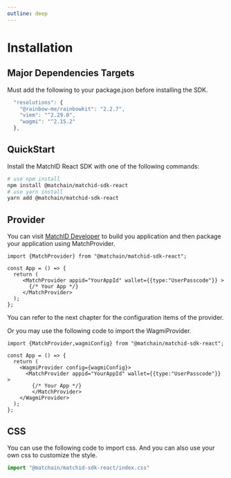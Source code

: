 ```yaml
---
outline: deep
---
```


# Installation

## Major Dependencies Targets

Must add the following to your package.json before installing the SDK.

```js
  "resolutions": {
    "@rainbow-me/rainbowkit": "2.2.7",
    "viem": "^2.29.0",
    "wagmi": "^2.15.2"
  },
```

## QuickStart

Install the MatchID React SDK with one of the following commands:

```bash
# use npm install
npm install @matchain/matchid-sdk-react
# use yarn install
yarn add @matchain/matchid-sdk-react
```

## Provider

You can visit [MatchID Developer](https://developer.matchid.ai) to build you application and then package your application using MatchProvider.

```tsx
import {MatchProvider} from "@matchain/matchid-sdk-react";

const App = () => {
  return (
     <MatchProvider appid="YourAppId" wallet={{type:"UserPasscode"}} >
       {/* Your App */}
     </MatchProvider>
  );
};
```

You can refer to the next chapter for the configuration items of the provider.

Or you may use the following code to import the WagmiProvider.

```tsx
import {MatchProvider,wagmiConfig} from "@matchain/matchid-sdk-react";

const App = () => {
  return (
    <WagmiProvider config={wagmiConfig}>
      <MatchProvider appid="YourAppId" wallet={{type:"UserPasscode"}} >
        {/* Your App */}
        </MatchProvider>
    </WagmiProvider>
  );
};
```

## CSS

You can use the following code to import css. And you can also use your own css to customize the style.

```typescript
import "@matchain/matchid-sdk-react/index.css"
```

